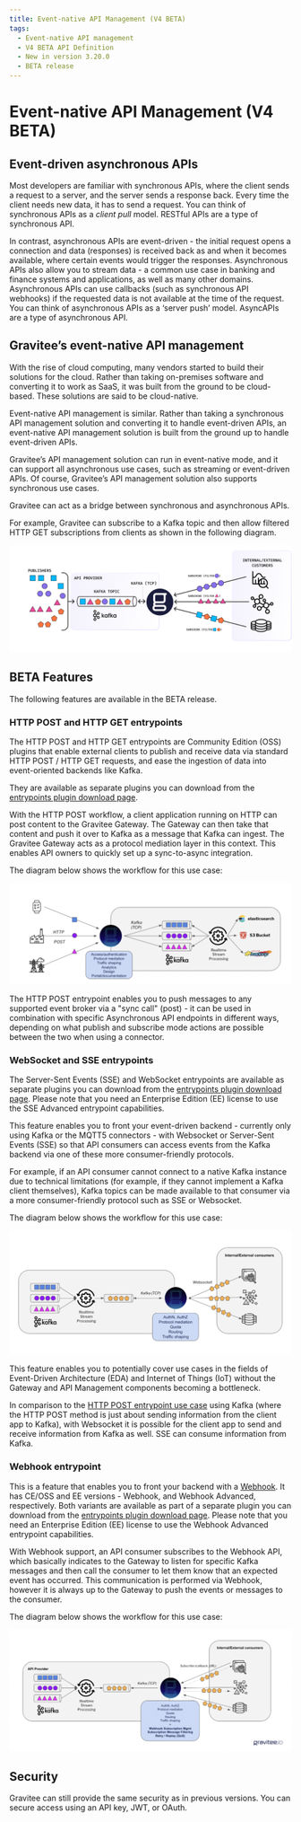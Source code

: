```yaml
---
title: Event-native API Management (V4 BETA)
tags:
  - Event-native API management
  - V4 BETA API Definition
  - New in version 3.20.0
  - BETA release
---
```


# Event-native API Management (V4 BETA)

## Event-driven asynchronous APIs

Most developers are familiar with synchronous APIs, where the client sends a request to a server, and the server sends a response back. Every time the client needs new data, it has to send a request. You can think of synchronous APIs as a *client pull* model. RESTful APIs are a type of synchronous API.

In contrast, asynchronous APIs are event-driven - the initial request opens a connection and data (responses) is received back as and when it becomes available, where certain events would trigger the responses. Asynchronous APIs also allow you to stream data - a common use case in banking and finance systems and applications, as well as many other domains. Asynchronous APIs can use callbacks (such as synchronous API webhooks) if the requested data is not available at the time of the request. You can think of asynchronous APIs as a ‘server push’ model. AsyncAPIs are a type of asynchronous API.

## Gravitee’s event-native API management

With the rise of cloud computing, many vendors started to build their solutions for the cloud. Rather than taking on-premises software and converting it to work as SaaS, it was built from the ground to be cloud-based. These solutions are said to be cloud-native.

Event-native API management is similar. Rather than taking a synchronous API management solution and converting it to handle event-driven APIs, an event-native API management solution is built from the ground up to handle event-driven APIs.

Gravitee’s API management solution can run in event-native mode, and it can support all asynchronous use cases, such as streaming or event-driven APIs. Of course, Gravitee’s API management solution also supports synchronous use cases.

Gravitee can act as a bridge between synchronous and asynchronous APIs.

For example, Gravitee can subscribe to a Kafka topic and then allow filtered HTTP GET subscriptions from clients as shown in the following diagram.

![Event-native API Management - Gateway](/images/apim/3.x/event-native/event-native-api-management-gateway.png "Gateway")

## BETA Features

The following features are available in the BETA release.

### HTTP POST and HTTP GET entrypoints

The HTTP POST and HTTP GET entrypoints are Community Edition (OSS) plugins that enable external clients to publish and receive data via standard HTTP POST / HTTP GET requests, and ease the ingestion of data into event-oriented backends like Kafka.

They are available as separate plugins you can download from the [entrypoints plugin download page](https://download.gravitee.io/#graviteeio-apim/plugins/entrypoints/).

With the HTTP POST workflow, a client application running on HTTP can post content to the Gravitee Gateway. The Gateway can then take that content and push it over to Kafka as a message that Kafka can ingest. The Gravitee Gateway acts as a protocol mediation layer in this context. This enables API owners to quickly set up a sync-to-async integration.

The diagram below shows the workflow for this use case:

![Event-native API Management - HTTP POST](/images/apim/3.x/event-native/event-native-api-management-use-case-http-post.png "HTTP POST")

The HTTP POST entrypoint enables you to push messages to any supported event broker via a "sync call" (post) - it can be used in combination with specific Asynchronous API endpoints in different ways, depending on what publish and subscribe mode actions are possible between the two when using a connector.

### WebSocket and SSE entrypoints

The Server-Sent Events (SSE) and WebSocket entrypoints are available as separate plugins you can download from the [entrypoints plugin download page](https://download.gravitee.io/#graviteeio-apim/plugins/entrypoints/). Please note that you need an Enterprise Edition (EE) license to use the SSE Advanced entrypoint capabilities.

This feature enables you to front your event-driven backend - currently only using Kafka or the MQTT5 connectors - with Websocket or Server-Sent Events (SSE) so that API consumers can access events from the Kafka backend via one of these more consumer-friendly protocols.

For example, if an API consumer cannot connect to a native Kafka instance due to technical limitations (for example, if they cannot implement a Kafka client themselves), Kafka topics can be made available to that consumer via a more consumer-friendly protocol such as SSE or Websocket.

The diagram below shows the workflow for this use case:

![Event-native API Management - Streaming](/images/apim/3.x/event-native/event-native-api-management-use-case-event-consumption-streaming.png "Streaming")

This feature enables you to potentially cover use cases in the fields of Event-Driven Architecture (EDA) and Internet of Things (IoT) without the Gateway and API Management components becoming a bottleneck.

In comparison to the [HTTP POST entrypoint use case](#http-post-and-http-get-entrypoints) using Kafka (where the HTTP
POST method is just about sending information from the client app to Kafka), with Websocket it is possible for the client app to send and receive information from Kafka as well. SSE can consume information from Kafka.

### Webhook entrypoint

This is a feature that enables you to front your backend with a [Webhook](https://en.wikipedia.org/wiki/Webhook). It has CE/OSS and EE versions - Webhook, and Webhook Advanced, respectively. Both variants are available as part of a separate plugin you can download from the [entrypoints plugin download page](https://download.gravitee.io/#graviteeio-apim/plugins/entrypoints/). Please note that you need an Enterprise Edition (EE) license to use the Webhook Advanced entrypoint capabilities.

With Webhook support, an API consumer subscribes to the Webhook API, which basically indicates to the Gateway to listen for specific Kafka messages and then call the consumer to let them know that an expected event has occurred. This communication is performed via Webhook, however it is always up to the Gateway to push the events or messages to the consumer.

The diagram below shows the workflow for this use case:

![Event-native API Management - Event Consumption - Webhook](/images/apim/3.x/event-native/event-native-api-management-use-case-event-consumption-webhook.png "Event Consumption - Webhook")

## Security

Gravitee can still provide the same security as in previous versions. You can secure access using an API key, JWT, or OAuth.
